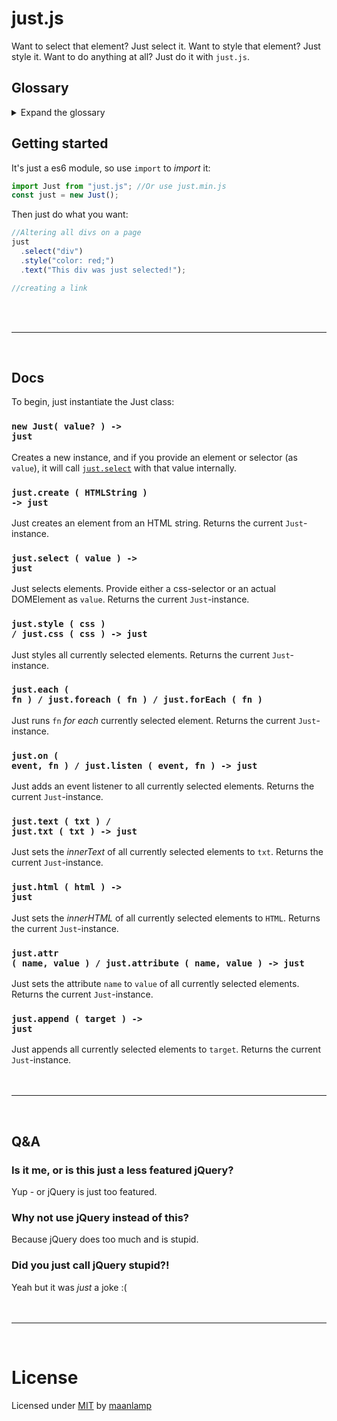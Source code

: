 # just.js
Want to select that element? Just select it. Want to style that element? Just style it. Want to do anything at all? Just do it with `just.js`.

## Glossary
<details>
	<summary>Expand the glossary</summary>

- [just.js](#justjs)
	- [Glossary](#glossary)
	- [Getting started](#getting-started)
	- [Docs](#docs)
		- [<code>new Just( value? ) -> just</code>](#codenew-just-value----justcode)
		- [<code>just.create ( HTMLString ) -> just</code>](#codejustcreate--htmlstring----justcode)
		- [<code>just.select ( value ) -> just</code>](#codejustselect--value----justcode)
		- [<code>just.style ( css ) / just.css ( css ) -> just</code>](#codejuststyle--css---justcss--css----justcode)
		- [<code>just.each ( fn ) / just.foreach ( fn ) / just.forEach ( fn )</code>](#codejusteach--fn---justforeach--fn---justforeach--fn-code)
		- [<code>just.on ( event, fn ) / just.listen ( event, fn ) -> just</code>](#codejuston--event-fn---justlisten--event-fn----justcode)
		- [<code>just.text ( txt ) / just.txt ( txt ) -> just</code>](#codejusttext--txt---justtxt--txt----justcode)
		- [<code>just.html ( html ) -> just</code>](#codejusthtml--html----justcode)
		- [<code>just.attr ( name, value ) / just.attribute ( name, value ) -> just</code>](#codejustattr--name-value---justattribute--name-value----justcode)
		- [<code>just.append ( target ) -> just</code>](#codejustappend--target----justcode)
	- [Q&A](#qa)
		- [Is it me, or is this just a less featured jQuery?](#is-it-me-or-is-this-just-a-less-featured-jquery)
		- [Why not use jQuery instead of this?](#why-not-use-jquery-instead-of-this)
		- [Did you just call jQuery stupid?!](#did-you-just-call-jquery-stupid)
- [License](#license)

</details>

## Getting started
It's just a es6 module, so use `import` to _import_ it:
```js
import Just from "just.js"; //Or use just.min.js
const just = new Just();
```
Then just do what you want:
```js
//Altering all divs on a page
just
  .select("div")
  .style("color: red;")
  .text("This div was just selected!");

//creating a link
```
<br/>
<br/>

---
<br/>

## Docs
To begin, just instantiate the Just class:
### <code>new Just( value? ) -> just</code>
Creates a new instance, and if you provide an element or selector (as `value`), it will call [`just.select`](#codejustselectcode) with that value internally.

### <code>just.create ( HTMLString ) -> just</code>
Just creates an element from an HTML string. Returns the current `Just`-instance.

### <code>just.select ( value ) -> just</code>
Just selects elements. Provide either a css-selector or an actual DOMElement as `value`. Returns the current `Just`-instance.

### <code>just.style ( css ) / just.css ( css ) -> just</code>
Just styles all currently selected elements. Returns the current `Just`-instance.

### <code>just.each ( fn ) / just.foreach ( fn ) / just.forEach ( fn )</code>
Just runs `fn` _for each_ currently selected element. Returns the current `Just`-instance.

### <code>just.on ( event, fn ) / just.listen ( event, fn ) -> just</code>
Just adds an event listener to all currently selected elements. Returns the current `Just`-instance.

### <code>just.text ( txt ) / just.txt ( txt ) -> just</code>
Just sets the _innerText_ of all currently selected elements to `txt`. Returns the current `Just`-instance.

### <code>just.html ( html ) -> just</code>
Just sets the _innerHTML_ of all currently selected elements to `HTML`. Returns the current `Just`-instance.

### <code>just.attr ( name, value ) / just.attribute ( name, value ) -> just</code>
Just sets the attribute `name` to `value` of all currently selected elements. Returns the current `Just`-instance.

### <code>just.append ( target ) -> just</code>
Just appends all currently selected elements to `target`. Returns the current `Just`-instance.
<br/>
<br/>
<br/>

---
<br/>

## Q&A
### Is it me, or is this just a less featured jQuery?
Yup - or jQuery is just too featured.

### Why not use jQuery instead of this?
Because jQuery does too much and is stupid.

### Did you just call jQuery stupid?!
Yeah but it was _just_ a joke :(
<br/>
<br/>
<br/>

---
<br/>

# License
Licensed under [MIT](LICENSE) by [maanlamp](https://github.com/maanlamp)